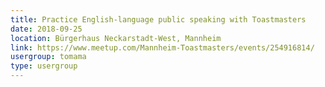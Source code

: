 ```yaml
---
title: Practice English-language public speaking with Toastmasters
date: 2018-09-25
location: Bürgerhaus Neckarstadt-West, Mannheim
link: https://www.meetup.com/Mannheim-Toastmasters/events/254916814/
usergroup: tomama
type: usergroup
---
```

